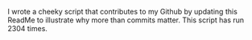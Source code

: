 I wrote a cheeky script that contributes to my Github by updating this ReadMe to illustrate why more than commits matter. This script has run 2304 times.